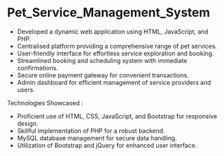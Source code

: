 # Pet_Service_Management_System
- Developed a dynamic web application using HTML, JavaScript, and PHP. 
- Centralised platform providing a comprehensive range of pet services.
- User-friendly interface for effortless service exploration and booking.
- Streamlined booking and scheduling system with immediate confirmations.
- Secure online payment gateway for convenient transactions.
- Admin dashboard for efficient management of service providers and users.

Technologies Showcased :

- Proficient use of HTML, CSS, JavaScript, and Bootstrap for responsive design.
- Skillful implementation of PHP for a robust backend.
- MySQL database management for secure data handling.
- Utilization of Bootstrap and jQuery for enhanced user interface.
